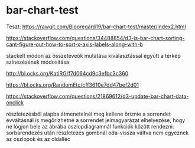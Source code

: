 # bar-chart-test

Teszt: https://rawgit.com/Blooregard19/bar-chart-test/master/index2.html

https://stackoverflow.com/questions/34488854/d3-js-bar-chart-sorting-cant-figure-out-how-to-sort-x-axis-labels-along-with-b

stackelt módon az összeteveők mutatása
kiválasztással együtt a térkép színezésének módosítása

http://bl.ocks.org/KatiRG/f7d064cd9c3efbc3c360

https://bl.ocks.org/RandomEtc/cff3610e7dd47bef2d01

https://stackoverflow.com/questions/21869612/d3-update-bar-chart-data-onclick

részletezésből alapba átmenetelnél meg kellene őriznie a sorrendet
évváltásnál is megőrizhetné a sorrendet
jelmagyarázat elhelyezése, hogy ne lógjon bele az ábrába
oszlopdiagramnál funkciók között rendezni: sorbarendezés után részletezés gombnál oda-vissza váltva nem egyeznek az oszlopok és az oldalléc
